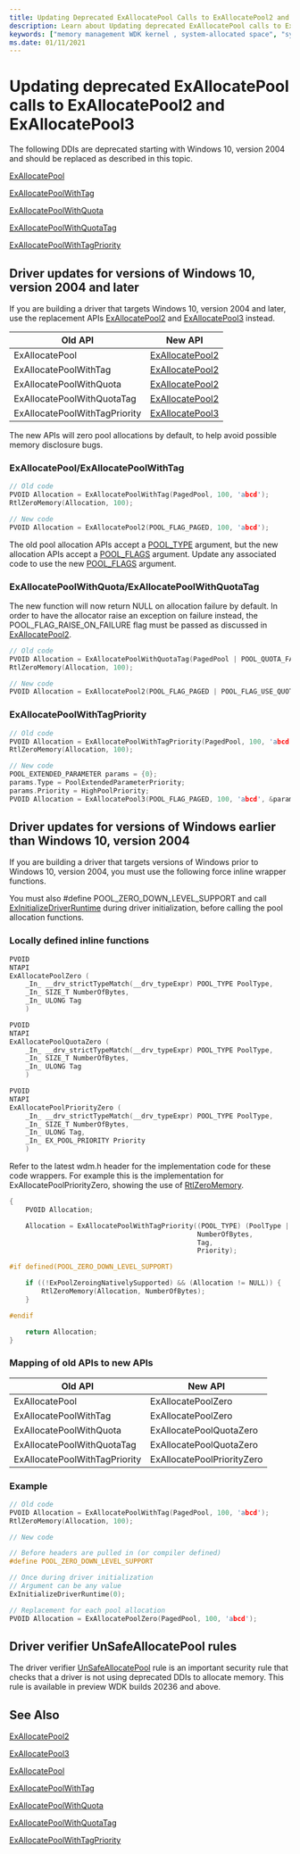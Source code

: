 ```yaml
---
title: Updating Deprecated ExAllocatePool Calls to ExAllocatePool2 and ExAllocatePool3
description: Learn about Updating deprecated ExAllocatePool calls to ExAllocatePool2 and ExAllocatePool3
keywords: ["memory management WDK kernel , system-allocated space", "system-allocated space WDK kernel", "allocating system-space memory", "allocating I/O buffer memory", "ExAllocatePool3", "ExAllocatePool2"]
ms.date: 01/11/2021
---
```


# Updating deprecated ExAllocatePool calls to ExAllocatePool2 and ExAllocatePool3

The following DDIs are deprecated starting with  Windows 10, version 2004 and should be replaced as described in this topic.

[ExAllocatePool](/windows-hardware/drivers/ddi/wdm/nf-wdm-exallocatepool)

[ExAllocatePoolWithTag](/windows-hardware/drivers/ddi/wdm/nf-wdm-exallocatepoolwithtag)

[ExAllocatePoolWithQuota](/windows-hardware/drivers/ddi/wdm/nf-wdm-exallocatepoolwithquota)

[ExAllocatePoolWithQuotaTag](/windows-hardware/drivers/ddi/wdm/nf-wdm-exallocatepoolwithtag)

[ExAllocatePoolWithTagPriority](/windows-hardware/drivers/ddi/wdm/nf-wdm-exallocatepoolwithtagpriority)

## Driver updates for versions of Windows 10, version 2004 and later

If you are building a driver that targets Windows 10, version 2004 and later, use the replacement APIs [ExAllocatePool2](/windows-hardware/drivers/ddi/wdm/nf-wdm-exallocatepool2) and [ExAllocatePool3](/windows-hardware/drivers/ddi/wdm/nf-wdm-exallocatepool3) instead.

| Old API                       | New API                                                                     |
|-------------------------------|-----------------------------------------------------------------------------|
| ExAllocatePool                | [ExAllocatePool2](/windows-hardware/drivers/ddi/wdm/nf-wdm-exallocatepool2) |
| ExAllocatePoolWithTag         | [ExAllocatePool2](/windows-hardware/drivers/ddi/wdm/nf-wdm-exallocatepool2) |
| ExAllocatePoolWithQuota       | [ExAllocatePool2](/windows-hardware/drivers/ddi/wdm/nf-wdm-exallocatepool2) |
| ExAllocatePoolWithQuotaTag    | [ExAllocatePool2](/windows-hardware/drivers/ddi/wdm/nf-wdm-exallocatepool2) |
| ExAllocatePoolWithTagPriority | [ExAllocatePool3](/windows-hardware/drivers/ddi/wdm/nf-wdm-exallocatepool3) |

The new APIs will zero pool allocations by default, to help avoid possible memory disclosure bugs.  

### ExAllocatePool/ExAllocatePoolWithTag

```cpp
// Old code
PVOID Allocation = ExAllocatePoolWithTag(PagedPool, 100, 'abcd');
RtlZeroMemory(Allocation, 100);

// New code
PVOID Allocation = ExAllocatePool2(POOL_FLAG_PAGED, 100, 'abcd');
```

The old pool allocation APIs accept a [POOL_TYPE](/windows-hardware/drivers/ddi/wdm/ne-wdm-_pool_type) argument, but the new allocation APIs accept a [POOL_FLAGS](./pool_flags.md) argument. Update any associated code to use the new [POOL_FLAGS](./pool_flags.md) argument.

### ExAllocatePoolWithQuota/ExAllocatePoolWithQuotaTag

The new function will now return NULL on allocation failure by default. In order to have the allocator raise an exception on failure instead, the POOL_FLAG_RAISE_ON_FAILURE flag must be passed as discussed in [ExAllocatePool2](/windows-hardware/drivers/ddi/wdm/nf-wdm-exallocatepool2).

```cpp
// Old code
PVOID Allocation = ExAllocatePoolWithQuotaTag(PagedPool | POOL_QUOTA_FAIL_INSTEAD_OF_RAISE, 100, 'abcd');
RtlZeroMemory(Allocation, 100);

// New code
PVOID Allocation = ExAllocatePool2(POOL_FLAG_PAGED | POOL_FLAG_USE_QUOTA, 100, 'abcd');
```

### ExAllocatePoolWithTagPriority

```cpp
// Old code
PVOID Allocation = ExAllocatePoolWithTagPriority(PagedPool, 100, 'abcd', HighPoolPriority);
RtlZeroMemory(Allocation, 100);

// New code
POOL_EXTENDED_PARAMETER params = {0};
params.Type = PoolExtendedParameterPriority;
params.Priority = HighPoolPriority;
PVOID Allocation = ExAllocatePool3(POOL_FLAG_PAGED, 100, 'abcd', &params, 1);
```

## Driver updates for versions of Windows earlier than Windows 10, version 2004

If you are building a driver that targets versions of Windows prior to Windows 10, version 2004, you must use the following force inline wrapper functions.

You must also #define POOL_ZERO_DOWN_LEVEL_SUPPORT and call [ExInitializeDriverRuntime](/windows-hardware/drivers/ddi/wdm/nf-wdm-exinitializedriverruntime) during driver initialization, before calling the pool allocation functions.

### Locally defined inline functions

```cpp
PVOID
NTAPI
ExAllocatePoolZero (
    _In_ __drv_strictTypeMatch(__drv_typeExpr) POOL_TYPE PoolType,
    _In_ SIZE_T NumberOfBytes,
    _In_ ULONG Tag
    )

PVOID
NTAPI
ExAllocatePoolQuotaZero (
    _In_ __drv_strictTypeMatch(__drv_typeExpr) POOL_TYPE PoolType,
    _In_ SIZE_T NumberOfBytes,
    _In_ ULONG Tag
    )

PVOID
NTAPI
ExAllocatePoolPriorityZero (
    _In_ __drv_strictTypeMatch(__drv_typeExpr) POOL_TYPE PoolType,
    _In_ SIZE_T NumberOfBytes,
    _In_ ULONG Tag,
    _In_ EX_POOL_PRIORITY Priority
    )
```

Refer to the latest wdm.h header for the implementation code for these code wrappers. For example this is the implementation for ExAllocatePoolPriorityZero, showing the use of [RtlZeroMemory](/windows-hardware/drivers/ddi/wdm/nf-wdm-rtlzeromemory).

```cpp
{
    PVOID Allocation;

    Allocation = ExAllocatePoolWithTagPriority((POOL_TYPE) (PoolType | POOL_ZERO_ALLOCATION),
                                               NumberOfBytes,
                                               Tag,
                                               Priority);

#if defined(POOL_ZERO_DOWN_LEVEL_SUPPORT)

    if ((!ExPoolZeroingNativelySupported) && (Allocation != NULL)) {
        RtlZeroMemory(Allocation, NumberOfBytes);
    }

#endif

    return Allocation;
}
```

### Mapping of old APIs to new APIs

| Old API                       | New API                    |
|-------------------------------|----------------------------|
| ExAllocatePool                | ExAllocatePoolZero         |
| ExAllocatePoolWithTag         | ExAllocatePoolZero         |
| ExAllocatePoolWithQuota       | ExAllocatePoolQuotaZero    |
| ExAllocatePoolWithQuotaTag    | ExAllocatePoolQuotaZero    |
| ExAllocatePoolWithTagPriority | ExAllocatePoolPriorityZero |

### Example

```cpp
// Old code
PVOID Allocation = ExAllocatePoolWithTag(PagedPool, 100, 'abcd');
RtlZeroMemory(Allocation, 100);

// New code

// Before headers are pulled in (or compiler defined)
#define POOL_ZERO_DOWN_LEVEL_SUPPORT

// Once during driver initialization
// Argument can be any value
ExInitializeDriverRuntime(0);

// Replacement for each pool allocation
PVOID Allocation = ExAllocatePoolZero(PagedPool, 100, 'abcd');
```

## Driver verifier UnSafeAllocatePool rules

The driver verifier [UnSafeAllocatePool](../devtest/kmdf-unsafeallocatepool.md) rule is an important security rule that checks that a driver is not using deprecated DDIs to allocate memory. This rule is available in preview WDK builds 20236 and above.

## See Also

[ExAllocatePool2](/windows-hardware/drivers/ddi/wdm/nf-wdm-exallocatepool2) 

[ExAllocatePool3](/windows-hardware/drivers/ddi/wdm/nf-wdm-exallocatepool3)

[ExAllocatePool](/windows-hardware/drivers/ddi/wdm/nf-wdm-exallocatepool)

[ExAllocatePoolWithTag](/windows-hardware/drivers/ddi/wdm/nf-wdm-exallocatepoolwithtag)

[ExAllocatePoolWithQuota](/windows-hardware/drivers/ddi/wdm/nf-wdm-exallocatepoolwithquota)

[ExAllocatePoolWithQuotaTag](/windows-hardware/drivers/ddi/wdm/nf-wdm-exallocatepoolwithtag)

[ExAllocatePoolWithTagPriority](/windows-hardware/drivers/ddi/wdm/nf-wdm-exallocatepoolwithtagpriority)
